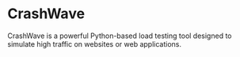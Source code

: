 # CrashWave
CrashWave is a powerful Python-based load testing tool designed to simulate high traffic on websites or web applications.
